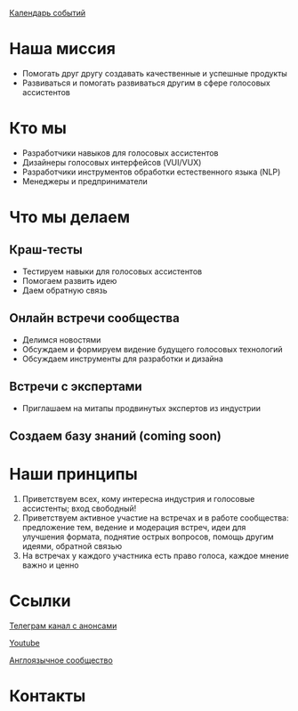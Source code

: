 [Календарь событий](./calendar.html)


# Наша миссия

- Помогать друг другу создавать качественные и успешные продукты
- Развиваться и помогать развиваться другим в сфере голосовых ассистентов



# Кто мы
- Разработчики навыков для голосовых ассистентов 
- Дизайнеры голосовых интерфейсов (VUI/VUX)
- Разработчики инструментов обработки естественного языка (NLP)
- Менеджеры и предприниматели

# Что мы делаем

## Краш-тесты
- Тестируем навыки для голосовых ассистентов 
- Помогаем развить идею 
- Даем обратную связь

## Онлайн встречи сообщества
- Делимся новостями
- Обсуждаем и формируем видение будущего голосовых технологий
- Обсуждаем инструменты для разработки и дизайна

## Встречи с экспертами
- Приглашаем на митапы продвинутых экспертов из индустрии

## Создаем базу знаний (coming soon)


# Наши принципы

1. Приветствуем всех, кому интересна индустрия и голосовые ассистенты; вход свободный!
2. Приветствуем активное участие на встречах и в работе сообщества: предложение тем, ведение и модерация встреч, идеи для улучшения формата, поднятие острых вопросов, помощь другим идеями, обратной связью
3. На встречах у каждого участника есть право голоса, каждое мнение важно и ценно


# Ссылки
[Телеграм канал с анонсами](https://t.me/voicelunch_ru)

[Youtube](https://www.youtube.com/channel/UCWS33BPTpucZjQ6MVMqxOMQ)

[Англоязычное сообщество](http://voicelunch.com/) 

# Контакты
